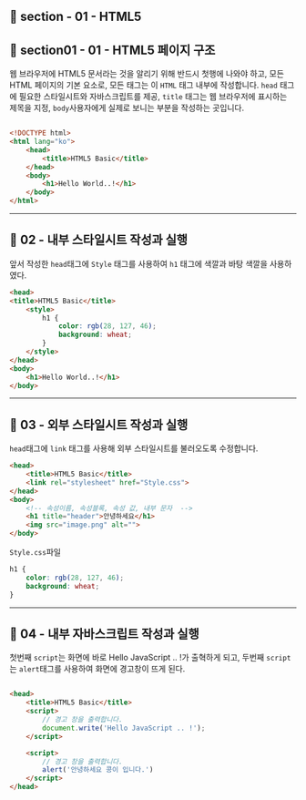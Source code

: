 ## 📝 section - 01 - HTML5

## 📍 section01 - 01 - HTML5 페이지 구조

웹 브라우저에 HTML5 문서라는 것을 알리기 위해 반드시 첫행에 나와야 하고, 모든 HTML 페이지의 기본 요소로, 모든 태그는 이 `HTML` 태그 내부에 작성합니다. `head` 태그에 필요한 스타일시트와 자바스크립트를 제공, `title` 태그는 웹 브라우저에 표시하는 제목을 지정, `body`사용자에게 실제로 보니는 부분을 작성하는 곳입니다.

```html

<!DOCTYPE html>
<html lang="ko">
    <head>
        <title>HTML5 Basic</title>
    </head>
    <body>
        <h1>Hello World..!</h1>
    </body>
</html>
```

---
## 📍 02 - 내부 스타일시트 작성과 실행

앞서 작성한 `head`태그에 `Style` 태그를 사용하여 `h1` 태그에 색깔과 바탕 색깔을 사용하였다.

```html
<head>
<title>HTML5 Basic</title>
    <style>
        h1 {
            color: rgb(28, 127, 46);
            background: wheat;
        }
    </style>
</head>
<body>
    <h1>Hello World..!</h1>
</body>
```

---

## 📍 03 - 외부 스타일시트 작성과 실행

`head`태그에 `link` 태그를 사용해 외부 스타일시트를 불러오도록 수정합니다. 

```html
<head>
    <title>HTML5 Basic</title>
    <link rel="stylesheet" href="Style.css">
</head>
<body>
    <!-- 속성이름, 속성블록, 속성 값, 내부 문자  -->
    <h1 title="header">안녕하세요</h1> 
    <img src="image.png" alt="">
</body>

```
`Style.css`파일

```css
h1 {
    color: rgb(28, 127, 46);
    background: wheat;
}
```

---
## 📍 04 - 내부 자바스크립트 작성과 실행

첫번째 `script`는 화면에 바로 Hello JavaScript .. !가 출혁하게 되고, 두번째 `script`는 `alert`태그를 사용하여 화면에 경고창이 뜨게 된다.

```html

<head>
    <title>HTML5 Basic</title>
    <script>
        // 경고 창을 출력합니다.
        document.write('Hello JavaScript .. !');
    </script>

    <script>
        // 경고 창을 출력합니다.
        alert('안녕하세요 콩이 입니다.')
    </script>
</head>

```

